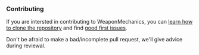 ### Contributing
If you are intersted in contributing to WeaponMechanics, you can [learn how to clone the repository](https://www.youtube.com/watch?v=2hT9ZuDQ5MA&t=2s)
and find [good first issues](https://github.com/WeaponMechanics/MechanicsMain/contribute).

Don't be afraid to make a bad/incomplete pull request, we'll give advice during reviewal. 
